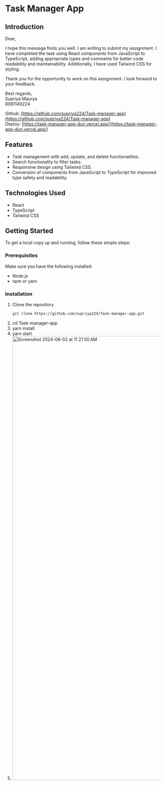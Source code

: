 # Task Manager App

## Introduction
Dear,

I hope this message finds you well. I am writing to submit my assignment. I have completed the task using React components from JavaScript to TypeScript, adding appropriate types and comments for better code readability and maintainability. Additionally, I have used Tailwind CSS for styling.

Thank you for the opportunity to work on this assignment. I look forward to your feedback.

Best regards,  
Supriya Maurya  
8081149224

Github: [https://github.com/supriya224/Task-manager-app](https://github.com/supriya224/Task-manager-app)  
Deploy: [https://task-manager-app-dun.vercel.app/](https://task-manager-app-dun.vercel.app/)

## Features
- Task management with add, update, and delete functionalities.
- Search functionality to filter tasks.
- Responsive design using Tailwind CSS.
- Conversion of components from JavaScript to TypeScript for improved type safety and readability.

## Technologies Used
- React
- TypeScript
- Tailwind CSS

## Getting Started
To get a local copy up and running, follow these simple steps:

### Prerequisites
Make sure you have the following installed:
- Node.js
- npm or yarn

### Installation
1. Clone the repository
   ```bash
   git clone https://github.com/supriya224/Task-manager-app.git
2. cd Task-manager-app
3. yarn install
4. yarn start
5. <img width="1440" alt="Screenshot 2024-08-02 at 11 21 50 AM" src="https://github.com/user-attachments/assets/f65b54fa-0411-48c7-a6e3-b4e6931d993c">

